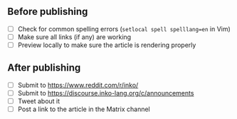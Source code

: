 <!-- Briefly describe the announcement. -->

## Before publishing

* [ ] Check for common spelling errors (`setlocal spell spelllang=en` in Vim)
* [ ] Make sure all links (if any) are working
* [ ] Preview locally to make sure the article is rendering properly

## After publishing

* [ ] Submit to <https://www.reddit.com/r/inko/>
* [ ] Submit to <https://discourse.inko-lang.org/c/announcements>
* [ ] Tweet about it
* [ ] Post a link to the article in the Matrix channel
